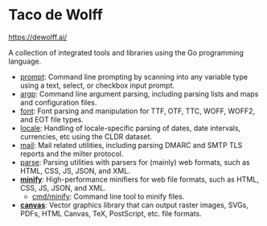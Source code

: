 # Taco de Wolff
https://dewolff.ai/

A collection of integrated tools and libraries using the Go programming language.
- [prompt](https://github.com/tdewolff/prompt): Command line prompting by scanning into any variable type using a text, select, or checkbox input prompt.
- [argp](https://github.com/tdewolff/argp): Command line argument parsing, including parsing lists and maps and configuration files.
- [font](https://github.com/tdewolff/font): Font parsing and manipulation for TTF, OTF, TTC, WOFF, WOFF2, and EOT file types.
- [locale](https://github.com/tdewolff/locale): Handling of locale-specific parsing of dates, date intervals, currencies, etc using the CLDR dataset.
- [mail](https://github.com/tdewolff/mail): Mail related utilities, including parsing DMARC and SMTP TLS reports and the milter protocol.
- [parse](https://github.com/tdewolff/parse): Parsing utilities with parsers for (mainly) web formats, such as HTML, CSS, JS, JSON, and XML.
- [**minify**](https://github.com/tdewolff/minify): High-performance minifiers for web file formats, such as HTML, CSS, JS, JSON, and XML.
  - [cmd/minify](https://github.com/tdewolff/minify/tree/master/cmd/minify): Command line tool to minify files.
- [**canvas**](https://github.com/tdewolff/canvas): Vector graphics library that can output raster images, SVGs, PDFs, HTML Canvas, TeX, PostScript, etc. file formats.
